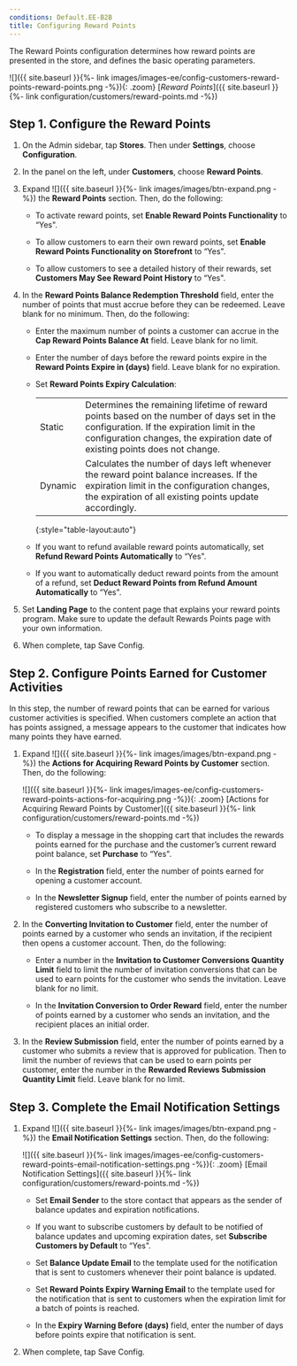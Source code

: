 ```yaml
---
conditions: Default.EE-B2B
title: Configuring Reward Points
---
```


The Reward Points configuration determines how reward points are presented in the store, and defines the basic operating parameters.

![]({{ site.baseurl }}{%- link images/images-ee/config-customers-reward-points-reward-points.png -%}){: .zoom}
 [*Reward Points*]({{ site.baseurl }}{%- link configuration/customers/reward-points.md -%})

## Step 1. Configure the Reward Points

1. On the Admin sidebar, tap **Stores**. Then under **Settings**, choose **Configuration**.

1. In the panel on the left, under **Customers**, choose **Reward Points**.

1. Expand ![]({{ site.baseurl }}{%- link images/images/btn-expand.png -%}) the **Reward Points** section. Then, do the following:

    * To activate reward points, set **Enable Reward Points Functionality** to “Yes".

    * To allow customers to earn their own reward points, set **Enable Reward Points Functionality on Storefront** to “Yes".

    * To allow customers to see a detailed history of their rewards, set **Customers May See Reward Point History** to “Yes".

1. In the **Reward Points Balance Redemption Threshold** field, enter the number of points that must accrue before they can be redeemed. Leave blank for no minimum. Then, do the following:

    * Enter the maximum number of points a customer can accrue in the **Cap Reward Points Balance At** field. Leave blank for no limit.

    * Enter the number of days before the reward points expire in the **Reward Points Expire in (days)** field. Leave blank for no expiration.

    * Set **Reward Points Expiry Calculation**:
  
        |||
        |---|---|
        | Static | Determines the remaining lifetime of reward points based on the number of days set in the configuration. If the expiration limit in the configuration changes, the expiration date of existing points does not change. |
        | Dynamic | Calculates the number of days left whenever the reward point balance increases. If the expiration limit in the configuration changes, the expiration of all existing points update accordingly. |
        {:style="table-layout:auto"}

    * If you want to refund available reward points automatically, set **Refund Reward Points Automatically** to “Yes".

    * If you want to automatically deduct reward points from the amount of a refund, set **Deduct Reward Points from Refund Amount Automatically** to “Yes".

1. Set **Landing Page** to the content page that explains your reward points program. Make sure to update the default Rewards Points page with your own information.

1. When complete, tap <span class="btn">Save Config</span>.

## Step 2. Configure Points Earned for Customer Activities

In this step, the number of reward points that can be earned for various customer activities is specified. When customers complete an action that has points assigned, a message appears to the customer that indicates how many points they have earned.

1. Expand ![]({{ site.baseurl }}{%- link images/images/btn-expand.png -%}) the **Actions for Acquiring Reward Points by Customer** section. Then, do the following:

    ![]({{ site.baseurl }}{%- link images/images-ee/config-customers-reward-points-actions-for-acquiring.png -%}){: .zoom}
    [Actions for Acquiring Reward Points by Customer]({{ site.baseurl }}{%- link configuration/customers/reward-points.md -%})

    * To display a message in the shopping cart that includes the rewards points earned for the purchase and the customer’s current reward point balance, set **Purchase** to “Yes".

    * In the **Registration** field, enter the number of points earned for opening a customer account.

    * In the **Newsletter Signup** field, enter the number of points earned by registered customers who subscribe to a newsletter.

1. In the **Converting Invitation to Customer** field, enter the number of points earned by a customer who sends an invitation, if the recipient then opens a customer account. Then, do the following:

    * Enter a number in the **Invitation to Customer Conversions Quantity Limit** field to limit the number of invitation conversions that can be used to earn points for the customer who sends the invitation. Leave blank for no limit.

    * In the **Invitation Conversion to Order Reward** field, enter the number of points earned by a customer who sends an invitation, and the recipient places an initial order.

1. In the **Review Submission** field, enter the number of points earned by a customer who submits a review that is approved for publication. Then to limit the number of reviews that can be used to earn points per customer, enter the number in the **Rewarded Reviews Submission Quantity Limit** field. Leave blank for no limit.

## Step 3. Complete the Email Notification Settings

1. Expand ![]({{ site.baseurl }}{%- link images/images/btn-expand.png -%}) the **Email Notification Settings** section. Then, do the following:

    ![]({{ site.baseurl }}{%- link images/images-ee/config-customers-reward-points-email-notification-settings.png -%}){: .zoom}
    [Email Notification Settings]({{ site.baseurl }}{%- link configuration/customers/reward-points.md -%})

    * Set **Email Sender** to the store contact that appears as the sender of balance updates and expiration notifications.

    * If you want to subscribe customers by default to be notified of balance updates and upcoming expiration dates, set **Subscribe Customers by Default** to “Yes".

    * Set **Balance Update Email** to the template used for the notification that is sent to customers whenever their point balance is updated.

    * Set **Reward Points Expiry Warning Email** to the template used for the notification that is sent to customers when the expiration limit for a batch of points is reached.

    * In the **Expiry Warning Before (days)** field, enter the number of days before points expire that notification is sent.

1. When complete, tap <span class="btn">Save Config</span>.
